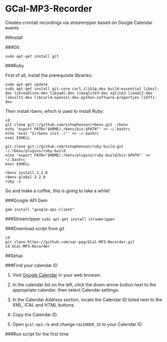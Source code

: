 # GCal-MP3-Recorder
Creates crontab recordings via streamripper based on Google Calendar events

##Install

###Git

```
sudo apt-get install git
```

###Ruby

First of all, install the prerequisite libraries:

```
sudo apt-get update
sudo apt-get install git-core curl zlib1g-dev build-essential libssl-dev libreadline-dev libyaml-dev libsqlite3-dev sqlite3 libxml2-dev libxslt1-dev libcurl4-openssl-dev python-software-properties libffi-dev
```

Then install rbenv, which is used to install Ruby:

```
cd
git clone git://github.com/sstephenson/rbenv.git .rbenv
echo 'export PATH="$HOME/.rbenv/bin:$PATH"' >> ~/.bashrc
echo 'eval "$(rbenv init -)"' >> ~/.bashrc
exec $SHELL

git clone git://github.com/sstephenson/ruby-build.git ~/.rbenv/plugins/ruby-build
echo 'export PATH="$HOME/.rbenv/plugins/ruby-build/bin:$PATH"' >> ~/.bashrc
exec $SHELL

rbenv install 2.2.0
rbenv global 2.2.0
ruby -v
```

Go and make a coffee, this is going to take a while!

###Google API Gem

`gem install "google-api-client"`

###Streamripper
`sudo apt-get install streamripper`

###Download script from git

```
cd
git clone https://github.com/sqr-peg/GCal-MP3-Recorder.git
cd GCal-MP3-Recorder
```


##Setup

###Find your calendar ID

1. Visit [Google Calendar](https://www.google.com/calendar/) in your web browser.

2. In the calendar list on the left, click the down-arrow button next to the appropriate calendar, then select Calendar settings.

3. In the Calendar Address section, locate the Calendar ID listed next to the XML, ICAL and HTML buttons.

4. Copy the Calendar ID.

5. Open `gcal-mp3.rb` and change `CALENDER_ID` to your Calendar ID

###Run script for the first time
